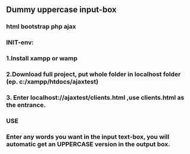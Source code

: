 ## Dummy uppercase input-box

### html bootstrap php ajax

### INIT-env: 

### 1.Install xampp or wamp 

### 2.Download full project, put whole folder in localhost folder (ep. c:/xampp/htdocs/ajaxtest)

### 3. Enter localhost://ajaxtest/clients.html ,use clients.html as the entrance.

### USE

### Enter any words you want in the input text-box, you will automatic get an UPPERCASE version in the  output box.

###  

